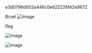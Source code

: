 











e3d0796d002a446c0e622226f42e9672


Bruet
![image](https://user-images.githubusercontent.com/94435318/161995176-6e45a72c-dc5a-4620-ba98-9d4bee86c9f6.png)

flag

![image](https://user-images.githubusercontent.com/94435318/161995298-f4408b9e-5f36-44ea-83d8-01f816903ca4.png)



![image](https://user-images.githubusercontent.com/94435318/161995625-7585ac13-e328-48cb-959b-b3462ab47959.png)



